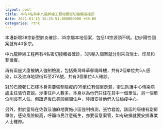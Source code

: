 ```yaml
---
layout: post
title: 再有4名與中九龍幹線工程相關密切接觸者確診
date: 2021-01-15 18:26:51.000000000 +08:00
categories: rthk
---
```


本港新增38宗新型肺炎確診，35宗屬本地個案，包括14宗源頭不明。初步陽性個案就有40多宗。

中九龍幹線工程再有4名密切接觸者確診，3宗輸入個案就分別來自瑞士、印尼和菲律賓。

再有兩座大廈被納入強制檢測，包括柴灣峰華邨曉峰樓，共有2個單位共5人感染，以及油麻地碧街15至27A號，共有3個單位4人確診。

對於石蔭邨仁石樓本身需要強制檢疫的09單位有個案走漏，衞生防護中心傳染病處主任張竹君說，涉事住戶人數多，本身以為他們只住在其中一個單位，另一個單位則沒有人住，但跟進後已尋回相關住戶，陸續安排他們入住檢疫中心。

另外，對於當局在佐敦及油麻地實施小區強制檢測，張竹君說，該區的唐樓有劏房單位，感染風險較高，呼籲市民注意衞生，亦要留意渠管，如有破損就要安排專業人士維修。
